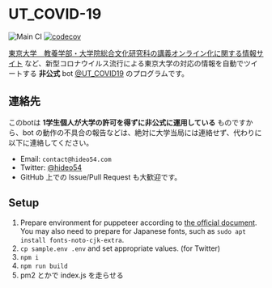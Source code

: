 # UT_COVID-19

![Main CI](https://github.com/hideo54/UT_COVID-19/workflows/Main%20CI/badge.svg)
[![codecov](https://codecov.io/gh/hideo54/UT_COVID-19/branch/master/graph/badge.svg?token=H09492SCLL)](https://codecov.io/gh/hideo54/UT_COVID-19)

[東京大学　教養学部・大学院総合文化研究科の講義オンライン化に関する情報サイト](https://komabataskforce.wixsite.com/forstudents) など、新型コロナウイルス流行による東京大学の対応の情報を自動でツイートする **非公式** bot [@UT_COVID19](https://twitter.com/UT_COVID19) のプログラムです。

## 連絡先

このbotは **1学生個人が大学の許可を得ずに非公式に運用している** ものですから、bot の動作の不具合の報告などは、絶対に大学当局には連絡せず、代わりに以下に連絡してください。

* Email: `contact@hideo54.com`
* Twitter: [@hideo54](https://twitter.com/hideo54)
* GitHub 上での Issue/Pull Request も大歓迎です。

## Setup

1. Prepare environment for puppeteer according to [the official document](https://github.com/puppeteer/puppeteer/blob/master/docs/troubleshooting.md#chrome-headless-doesnt-launch-on-unix). You may also need to prepare for Japanese fonts, such as `sudo apt install fonts-noto-cjk-extra`.
1. `cp sample.env .env` and set appropriate values. (for Twitter)
1. `npm i`
1. `npm run build`
1. pm2 とかで index.js を走らせる
